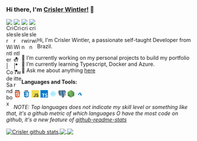 ### Hi there, I'm [Crisler Wintler!](https://www.crisler.tech) 👋

<a href="https://codesandbox.io/invite/kpuc97hl6wuyzr63">
  <img align="left" alt="Crisler Wintler | CodeSandbox" width="20px" src="https://www.finsmes.com/wp-content/uploads/2020/10/codesandbox.png" />
</a>
<a href="https://twitter.com/">
  <img align="left" alt="Crisler Wintler | Twitter" width="21px" src="https://th.bing.com/th/id/Rd4f8571bfe0d2e805df807553b90c3ed?rik=TtDUxwZhZXR0MQ&pid=ImgRaw" />
</a>
<a href="https://discord.gg/rcHmeyYj/">
  <img align="left" alt="crislerwin" width="21px" src="https://raw.githubusercontent.com/anuraghazra/anuraghazra/master/assets/discord-round.svg" />
</a>

<a href="https://www.linkedin.com/in/crisler-wintler-550488202/">
  <img align="left" alt="crislerwin" width="21px" src="https://th.bing.com/th/id/Rc3fcc390427d68b89647e834adf7fc87?rik=KjgxDpSgaFnXKA&pid=ImgRaw" />
</a>

<br />
<br />

Hi, I'm Crisler Wintler, a passionate self-taught Developer from Brazil.

- 🔭 I’m currently working on my personal projects to build my portfolio
- 🌱 I’m currently learning Typescript, Docker and Azure.
- 💬 Ask me about anything [here](https://github.com/crislerwin/crislerwin/issues/)

**Languages and Tools:**

<code><img height="20" src="https://raw.githubusercontent.com/github/explore/80688e429a7d4ef2fca1e82350fe8e3517d3494d/topics/html/html.png"></code>
<code><img height="20" src="https://raw.githubusercontent.com/github/explore/80688e429a7d4ef2fca1e82350fe8e3517d3494d/topics/css/css.png"></code>
<code><img height="20" src="https://raw.githubusercontent.com/github/explore/80688e429a7d4ef2fca1e82350fe8e3517d3494d/topics/javascript/javascript.png"></code>
<code><img height="20" src="https://raw.githubusercontent.com/github/explore/80688e429a7d4ef2fca1e82350fe8e3517d3494d/topics/typescript/typescript.png"></code>
<code><img height="20" src="https://raw.githubusercontent.com/github/explore/80688e429a7d4ef2fca1e82350fe8e3517d3494d/topics/react/react.png"></code>
<code><img height="20" src="https://raw.githubusercontent.com/github/explore/5c058a388828bb5fde0bcafd4bc867b5bb3f26f3/topics/postgresql/postgresql.png"></code>
<code><img height="20" src="https://raw.githubusercontent.com/github/explore/80688e429a7d4ef2fca1e82350fe8e3517d3494d/topics/nodejs/nodejs.png"></code>
<code><img height="20" src="https://raw.githubusercontent.com/github/explore/80688e429a7d4ef2fca1e82350fe8e3517d3494d/topics/azure/azure.png"></code>

_NOTE: Top languages does not indicate my skill level or something like that, it's a github metric of which languages O have the most code on github, it's a new feature of [github-readme-stats](https://github-readme-stats.vercel.app/api?username=crislerwin)_

<a href="https://github.com/crislerwin/github-readme-stats">
  <img align="center" src="https://github-readme-stats.vercel.app/api?username=crislerwin&show_icons=true&include_all_commits=true&theme=material-palenight" alt="Crisler github stats" />
</a>
<a href="https://github.com/crislerwin/github-readme-stats">

  <img align="center" src="https://github-readme-stats.vercel.app/api/top-langs/?username=crislerwin&layout=compact&theme=material-palenight" />
</a>

<a href="https://www.crisler.tech">

 <img align="center" src="https://github-readme-stats.vercel.app/api/pin/?username=crislerwin&repo=crislerwintler-web-page&theme=material-palenight" />
</a>
